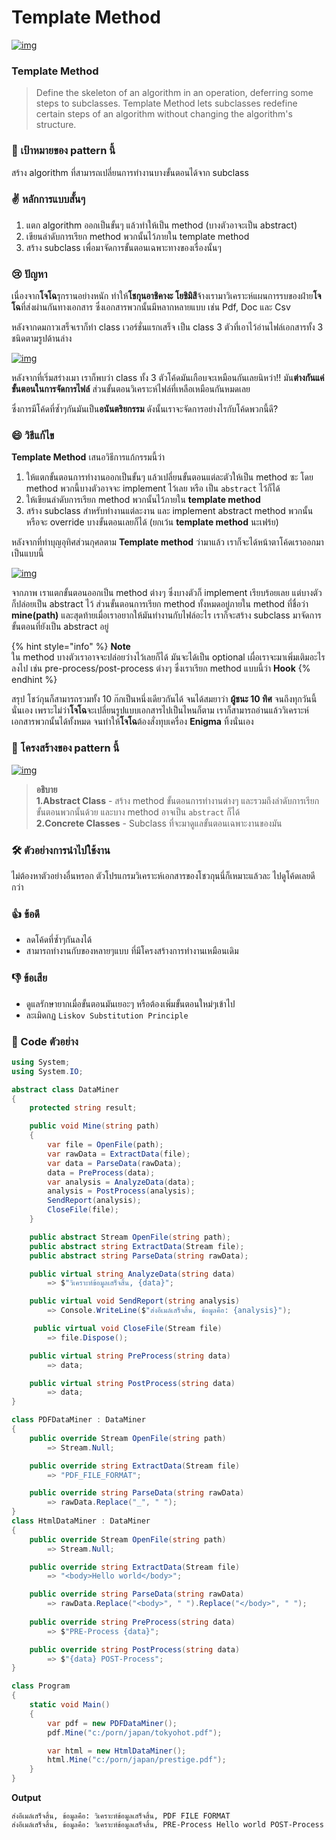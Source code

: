 # Template Method



[![img](https://github.com/saladpuk/design-patterns/raw/master/assets/templatemethod/template-method.png)](https://github.com/saladpuk/design-patterns/blob/master/assets/templatemethod/template-method.png)

### Template Method

> Define the skeleton of an algorithm in an operation, deferring some steps to subclasses. Template Method lets subclasses redefine certain steps of an algorithm without changing the algorithm's structure.

### 🎯 เป้าหมายของ pattern นี้

สร้าง algorithm ที่สามารถเปลี่ยนการทำงานบางขั้นตอนได้จาก subclass

### ✌ หลักการแบบสั้นๆ

1. แตก algorithm ออกเป็นขั้นๆ แล้วทำให้เป็น method \(บางตัวอาจะเป็น abstract\)
2. เขียนลำดับการเรียก method พวกนั้นไว้ภายใน template method
3. สร้าง subclass เพื่อมาจัดการขั้นตอนเฉพาะทางของเรื่องนั้นๆ

### 😢 ปัญหา

เนื่องจาก**โจโฉ**รุกรานอย่างหนัก ทำให้**โชกุนอาชิคางะ โยชิมิสึ**จ้างเรามาวิเคราะห์แผนการรบของฝ่าย**โจโฉ**ที่ส่งผ่านกันทางเอกสาร ซึ่งเอกสารพวกนั้นมีหลากหลายแบบ เช่น Pdf, Doc และ Csv

หลังจากดมกาวเสร็จเราก็ทำ class เวอร์ชั่นแรกเสร็จ เป็น class 3 ตัวที่เอาไว้อ่านไฟล์เอกสารทั้ง 3 ชนิดตามรูปด้านล่าง

[![img](https://github.com/saladpuk/design-patterns/raw/master/assets/templatemethod/problem.png)](https://github.com/saladpuk/design-patterns/blob/master/assets/templatemethod/problem.png)

หลังจากที่เริ่มสร่างเมา เราก็พบว่า class ทั้ง 3 ตัวโค้ดมันเกือบจะเหมือนกันเลยนิหว่า!! มัน**ต่างกันแค่ขั้นตอนในการจัดการไฟล์** ส่วนขั้นตอนวิเคราะห์ไฟล์ที่เหลือเหมือนกันหมดเลย

ซึ่งการมีโค้ดที่ซ้ำๆกันมันเป็น**อนันตริยกรรม** ดังนั้นเราจะจัดการอย่างไรกับโค้ดพวกนี้ดี?

### 😄 วิธีแก้ไข

**Template Method** เสนอวิธีการแก้กรรมนี้ว่า

1. ให้แตกขั้นตอนการทำงานออกเป็นขั้นๆ แล้วเปลี่ยนขั้นตอนแต่ละตัวให้เป็น method ซะ โดย method พวกนี้บางตัวอาจจะ implement ไว้เลย หรือ เป็น `abstract` ไว้ก็ได้
2. ให้เขียนลำดับการเรียก method พวกนั้นไว้ภายใน **template method**
3. สร้าง subclass สำหรับทำงานแต่ละงาน และ implement abstract method พวกนั้น หรือจะ override บางขั้นตอนเลยก็ได้ \(ยกเว้น **template method** นะเฟร้ย\)

หลังจากที่ทําบุญอุทิศส่วนกุศลตาม **Template method** ว่ามาแล้ว เราก็จะได้หน้าตาโค้ดเราออกมาเป็นแบบนี้

[![img](https://github.com/saladpuk/design-patterns/raw/master/assets/templatemethod/solution-en.png)](https://github.com/saladpuk/design-patterns/blob/master/assets/templatemethod/solution-en.png)

จากภาพ เราแตกขั้นตอนออกเป็น method ต่างๆ ซึ่งบางตัวก็ implement เรียบร้อยเลย แต่บางตัวก็ปล่อยเป็น abstract ไว้ ส่วนขั้นตอนการเรียก method ทั้งหมดอยู่ภายใน method ที่ชื่อว่า **mine\(path\)** และสุดท้ายเมื่อเราอยากให้มันทำงานกับไฟล์อะไร เราก็จะสร้าง subclass มาจัดการขั้นตอนที่ยังเป็น abstract อยู่

{% hint style="info" %}
**Note**  
ใน method บางตัวเราอาจจะปล่อยว่างไว้เลยก็ได้ มันจะได้เป็น optional เผื่อเราจะมาเพิ่มเติมอะไรลงไป เช่น pre-process/post-process ต่างๆ ซึ่งเราเรียก method แบบนี้ว่า **Hook**
{% endhint %}

สรุป โชว์กุนก็สามารถรวมทั้ง 10 ก๊กเป็นหนึ่งเดียวกันได้ จนได้สมยาว่า **ผู้ชนะ 10 ทิศ** จนถึงทุกวันนี้นั่นเอง เพราะไม่ว่า**โจโฉ**จะเปลี่ยนรูปแบบเอกสารไปเป็นไหนก็ตาม เราก็สามารถอ่านแล้ววิเคราะห์เอกสารพวกนั้นได้ทั้งหมด จนทำให้**โจโฉ**ต้องสั่งทุบเครื่อง **Enigma** ทิ้งนั่นเอง

### 📌 โครงสร้างของ pattern นี้

[![img](https://github.com/saladpuk/design-patterns/raw/master/assets/templatemethod/structure-indexed.png)](https://github.com/saladpuk/design-patterns/blob/master/assets/templatemethod/structure-indexed.png)

> **อธิบาย**  
> **1.Abstract Class** - สร้าง method ขั้นตอนการทำงานต่างๆ และรวมถึงลำดับการเรียกขั้นตอนพวกนั้นด้วย และบาง method อาจเป็น `abstract` ก็ได้  
> **2.Concrete Classes** - Subclass ที่จะมาดูแลขั้นตอนเฉพาะงานของมัน

### 🛠 ตัวอย่างการนำไปใช้งาน

ไม่ต้องหาตัวอย่างอื่นหรอก ตัวโปรแกรมวิเคราะห์เอกสารของโชวกุนนี่ก็เหมาะแล้วละ ไปดูโค้ดเลยดีกว่า

### 👍 ข้อดี

* ลดโค้ดที่ซ้ำๆกันลงได้
* สามารถทำงานกับของหลายๆแบบ ที่มีโครงสร้างการทำงานเหมือนเดิม

### 👎 ข้อเสีย

* ดูแลรักษายากเมื่อขั้นตอนมันเยอะๆ หรือต้องเพิ่มขั้นตอนใหม่ๆเข้าไป
* ละเมิดกฏ `Liskov Substitution Principle`

### ‍‍📝 Code ตัวอย่าง

```csharp
using System;
using System.IO;

abstract class DataMiner
{
    protected string result;

    public void Mine(string path)
    {
        var file = OpenFile(path);
        var rawData = ExtractData(file);
        var data = ParseData(rawData);
        data = PreProcess(data);
        var analysis = AnalyzeData(data);
        analysis = PostProcess(analysis);
        SendReport(analysis);
        CloseFile(file);
    }

    public abstract Stream OpenFile(string path);
    public abstract string ExtractData(Stream file);
    public abstract string ParseData(string rawData);

    public virtual string AnalyzeData(string data)
        => $"วิเคราะห์ข้อมูลเสร็จสิ้น, {data}";

    public virtual void SendReport(string analysis)
        => Console.WriteLine($"ส่งอีเมล์เสร็จสิ้น, ข้อมูลคือ: {analysis}");

     public virtual void CloseFile(Stream file)
        => file.Dispose();

    public virtual string PreProcess(string data)
        => data;

    public virtual string PostProcess(string data)
        => data;
}

class PDFDataMiner : DataMiner
{
    public override Stream OpenFile(string path)
        => Stream.Null;

    public override string ExtractData(Stream file)
        => "PDF_FILE_FORMAT";

    public override string ParseData(string rawData)
        => rawData.Replace("_", " ");
}
class HtmlDataMiner : DataMiner
{
    public override Stream OpenFile(string path)
        => Stream.Null;

    public override string ExtractData(Stream file)
        => "<body>Hello world</body>";

    public override string ParseData(string rawData)
        => rawData.Replace("<body>", " ").Replace("</body>", " ");
    
    public override string PreProcess(string data)
        => $"PRE-Process {data}";

    public override string PostProcess(string data)
        => $"{data} POST-Process";
}

class Program
{
    static void Main()
    {
        var pdf = new PDFDataMiner();
        pdf.Mine("c:/porn/japan/tokyohot.pdf");

        var html = new HtmlDataMiner();
        html.Mine("c:/porn/japan/prestige.pdf");
    }
}
```

**Output**

```text
ส่งอีเมล์เสร็จสิ้น, ข้อมูลคือ: วิเคราะห์ข้อมูลเสร็จสิ้น, PDF FILE FORMAT
ส่งอีเมล์เสร็จสิ้น, ข้อมูลคือ: วิเคราะห์ข้อมูลเสร็จสิ้น, PRE-Process Hello world POST-Process
```

